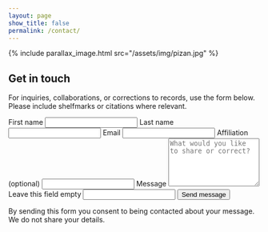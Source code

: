 ```yaml
---
layout: page
show_title: false
permalink: /contact/
---
```



{% include parallax_image.html src="/assets/img/pizan.jpg" %}

<div class="contact-card" role="form" aria-labelledby="contact-title">
  <h2 id="contact-title">Get in touch</h2>
  <p class="contact-intro">
    For inquiries, collaborations, or corrections to records, use the form below.
    Please include shelfmarks or citations where relevant.
  </p>

  <form class="contact-form" action="https://formspree.io/f/xldwlonz" method="POST">
    <!-- Accessibility-friendly labels -->
    <div class="form-grid">
      <label class="form-field">
        <span>First name</span>
        <input type="text" name="first_name" autocomplete="given-name" required>
      </label>
      <label class="form-field">
        <span>Last name</span>
        <input type="text" name="last_name" autocomplete="family-name" required>
      </label>
      <label class="form-field">
        <span>Email</span>
        <input type="email" name="_replyto" autocomplete="email" required>
      </label>
      <label class="form-field">
        <span>Affiliation (optional)</span>
        <input type="text" name="affiliation" autocomplete="organization">
      </label>
      <label class="form-field form-field--full">
        <span>Message</span>
        <textarea name="message" rows="6" required placeholder="What would you like to share or correct?"></textarea>
      </label>
    </div>
    <!-- Honeypot (spam protection) -->
    <label class="visually-hidden">Leave this field empty
      <input type="text" name="_gotcha" tabindex="-1" autocomplete="off">
    </label>
    <!-- After-submit redirect (optional) -->
    <input type="hidden" name="_subject" value="[Unknown Hands] New message">
    <input type="hidden" name="_next" value="{{ '/contact/thanks/' | relative_url }}">
    <button type="submit" class="btn-primary">Send message</button>
    <p class="contact-privacy">By sending this form you consent to being contacted about your message. We do not share your details.</p>
  </form>
</div>